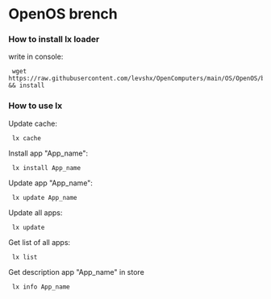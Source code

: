 # OpenOS brench

### How to install lx loader
write in console:

     wget https://raw.githubusercontent.com/levshx/OpenComputers/main/OS/OpenOS/bin/lxloader/install.lua && install
     
### How to use lx
Update cache:

     lx cache
     
Install app "App_name":
     
     lx install App_name

Update app "App_name":
     
     lx update App_name

Update all apps:
     
     lx update

Get list of all apps:
     
     lx list
     
Get description app "App_name" in store
        
     lx info App_name
       

